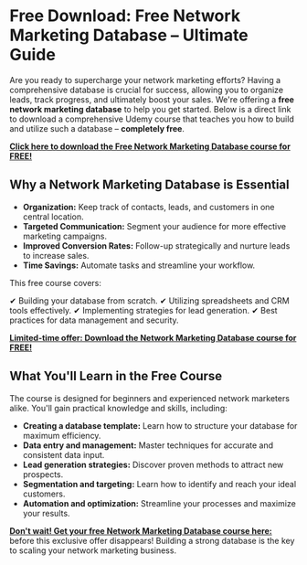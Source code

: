 # Free Download: Free Network Marketing Database – Ultimate Guide

Are you ready to supercharge your network marketing efforts? Having a comprehensive database is crucial for success, allowing you to organize leads, track progress, and ultimately boost your sales. We're offering a **free network marketing database** to help you get started. Below is a direct link to download a comprehensive Udemy course that teaches you how to build and utilize such a database – **completely free**.

[**Click here to download the Free Network Marketing Database course for FREE!**](https://udemywork.com/free-network-marketing-database)

## Why a Network Marketing Database is Essential

*   **Organization:** Keep track of contacts, leads, and customers in one central location.
*   **Targeted Communication:** Segment your audience for more effective marketing campaigns.
*   **Improved Conversion Rates:** Follow-up strategically and nurture leads to increase sales.
*   **Time Savings:** Automate tasks and streamline your workflow.

This free course covers:

✔ Building your database from scratch.
✔ Utilizing spreadsheets and CRM tools effectively.
✔ Implementing strategies for lead generation.
✔ Best practices for data management and security.

[**Limited-time offer: Download the Network Marketing Database course for FREE!**](https://udemywork.com/free-network-marketing-database)

## What You'll Learn in the Free Course

The course is designed for beginners and experienced network marketers alike. You'll gain practical knowledge and skills, including:

*   **Creating a database template:** Learn how to structure your database for maximum efficiency.
*   **Data entry and management:** Master techniques for accurate and consistent data input.
*   **Lead generation strategies:** Discover proven methods to attract new prospects.
*   **Segmentation and targeting:** Learn how to identify and reach your ideal customers.
*   **Automation and optimization:** Streamline your processes and maximize your results.

[**Don't wait! Get your free Network Marketing Database course here:**](https://udemywork.com/free-network-marketing-database) before this exclusive offer disappears! Building a strong database is the key to scaling your network marketing business.
